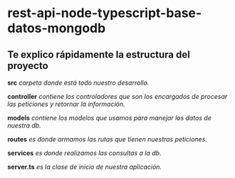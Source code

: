 # rest-api-node-typescript-base-datos-mongodb

## Te explico rápidamente la estructura del proyecto

**src** *carpeta donde está todo nuestro desarrollo.*

**controller** *contiene los controladores que son los encargados de procesar las peticiones  y retornar la información.*

**models** *contiene los modelos que usamos para manejar los datos de nuestra db.*

**routes** *es donde armamos las rutas que tienen nuestras peticiones.*

**services** *es donde realizamos las consultas a la db.*

**server.ts** *es la clase de inicio de nuestra aplicación.*
